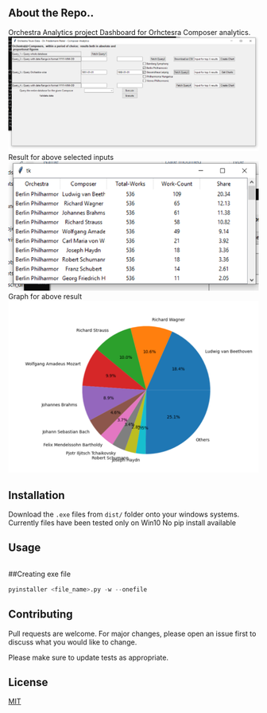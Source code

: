 ## About the Repo..

Orchestra Analytics project
Dashboard for Orhctesra Composer analytics.
![Query 5 Dashboard](screenshots/query5.PNG?raw=true "query5_dashboard")
Result for above selected inputs
![Query 5 Results](screenshots/query6_op.PNG?raw=true "query5_result")
Graph for above result
![Query 5 graph](screenshots/query5_graph.PNG?raw=true "query5_graph")


## Installation

Download the ```.exe``` files from ```dist/``` folder onto your windows systems.
Currently files have been tested only on Win10
No pip install available

## Usage

```python
```

##Creating exe file
```python
pyinstaller <file_name>.py -w --onefile
```


## Contributing
Pull requests are welcome. For major changes, please open an issue first to discuss what you would like to change.

Please make sure to update tests as appropriate.

## License
[MIT](https://choosealicense.com/licenses/mit/)
